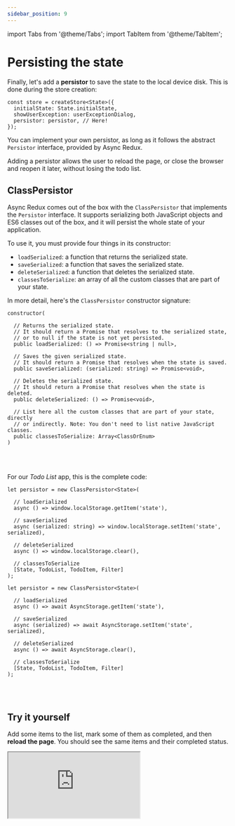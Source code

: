 ```yaml
---
sidebar_position: 9
---
```


import Tabs from '@theme/Tabs';
import TabItem from '@theme/TabItem';

# Persisting the state

Finally, let's add a **persistor** to save the state to the local device disk.
This is done during the store creation:

```tsx          
const store = createStore<State>({  
  initialState: State.initialState,
  showUserException: userExceptionDialog,
  persistor: persistor, // Here!
});        
```

You can implement your own persistor, as long as it follows the abstract `Persistor` interface,
provided by Async Redux.

Adding a persistor allows the user to reload the page,
or close the browser and reopen it later, without losing the todo list.

## ClassPersistor

Async Redux comes out of the box with the `ClassPersistor` that implements the `Persistor`
interface. It supports serializing both JavaScript objects and ES6 classes out of the box,
and it will persist the whole state of your application.

To use it, you must provide four things in its constructor:

* `loadSerialized`: a function that returns the serialized state.
* `saveSerialized`: a function that saves the serialized state.
* `deleteSerialized`: a function that deletes the serialized state.
* `classesToSerialize`: an array of all the custom classes that are part of your state.

In more detail, here's the `ClassPersistor` constructor signature:

```tsx
constructor(

  // Returns the serialized state.
  // It should return a Promise that resolves to the serialized state, 
  // or to null if the state is not yet persisted.
  public loadSerialized: () => Promise<string | null>,
    
  // Saves the given serialized state. 
  // It should return a Promise that resolves when the state is saved.    
  public saveSerialized: (serialized: string) => Promise<void>,
    
  // Deletes the serialized state. 
  // It should return a Promise that resolves when the state is deleted.
  public deleteSerialized: () => Promise<void>,
    
  // List here all the custom classes that are part of your state, directly 
  // or indirectly. Note: You don't need to list native JavaScript classes. 
  public classesToSerialize: Array<ClassOrEnum>
)
```

<br></br>

For our _Todo List_ app, this is the complete code:

<Tabs>
<TabItem value="rw" label="React">

```tsx 
let persistor = new ClassPersistor<State>(

  // loadSerialized
  async () => window.localStorage.getItem('state'),
  
  // saveSerialized
  async (serialized: string) => window.localStorage.setItem('state', serialized),
  
  // deleteSerialized
  async () => window.localStorage.clear(),
  
  // classesToSerialize
  [State, TodoList, TodoItem, Filter]
);
```

</TabItem>
<TabItem value="rn" label="React Native">

```tsx
let persistor = new ClassPersistor<State>(

  // loadSerialized
  async () => await AsyncStorage.getItem('state'),
  
  // saveSerialized
  async (serialized) => await AsyncStorage.setItem('state', serialized),
  
  // deleteSerialized
  async () => await AsyncStorage.clear(),
  
  // classesToSerialize
  [State, TodoList, TodoItem, Filter] 
);
```

</TabItem>
</Tabs>

<br></br>

## Try it yourself

Add some items to the list, mark some of them as completed, and then **reload the page**.
You should see the same items and their completed status.

<iframe
src="https://codesandbox.io/embed/sw3g2t?view=split&module=%2Fsrc%2FApp.tsx&hidenavigation=1&fontsize=12.5&editorsize=50&previewwindow=browser&hidedevtools=1&hidenavigation=1"
style={{ width:'100%', height: '650px', borderRight:'1px solid black' }}
title="counter-async-redux-example"
sandbox="allow-forms allow-modals allow-popups allow-presentation allow-same-origin allow-scripts"
/>

